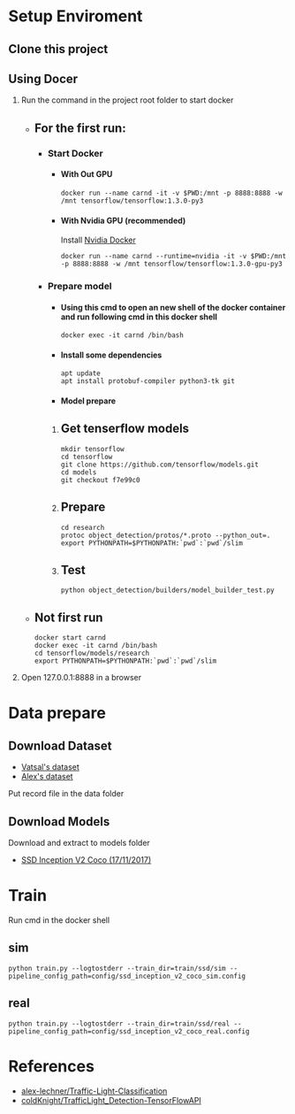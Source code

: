 # Setup Enviroment
## Clone this project

## Using Docer

1. Run the command in the project root folder to start docker 
    - ## For the first run:
        - ### Start Docker
            - #### With Out GPU
                ```
                docker run --name carnd -it -v $PWD:/mnt -p 8888:8888 -w /mnt tensorflow/tensorflow:1.3.0-py3
                ```
            - #### With Nvidia GPU (recommended)
                Install [Nvidia Docker](https://github.com/NVIDIA/nvidia-docker)
                ```
                docker run --name carnd --runtime=nvidia -it -v $PWD:/mnt -p 8888:8888 -w /mnt tensorflow/tensorflow:1.3.0-gpu-py3
                ```
        - ### Prepare model
            - ####  Using this cmd to open an new shell of the docker container and run following cmd in this docker shell
                ```
                docker exec -it carnd /bin/bash
                ```
            - #### Install some dependencies
                ```
                apt update
                apt install protobuf-compiler python3-tk git
                ```
            - #### Model prepare
            1. ## Get tenserflow models
                ```
                mkdir tensorflow
                cd tensorflow
                git clone https://github.com/tensorflow/models.git
                cd models
                git checkout f7e99c0
                ```
            2. ## Prepare
                ```
                cd research
                protoc object_detection/protos/*.proto --python_out=.
                export PYTHONPATH=$PYTHONPATH:`pwd`:`pwd`/slim
                ```
            3. ## Test
                ```
                python object_detection/builders/model_builder_test.py
                ```
        
    - ## Not first run
        ```
        docker start carnd
        docker exec -it carnd /bin/bash
        cd tensorflow/models/research
        export PYTHONPATH=$PYTHONPATH:`pwd`:`pwd`/slim
        ```
    
2. Open 127.0.0.1:8888 in a browser

# Data prepare

## Download Dataset
- [Vatsal's dataset](https://github.com/coldKnight/TrafficLight_Detection-TensorFlowAPI#get-the-dataset)
- [Alex's dataset](https://www.dropbox.com/s/vaniv8eqna89r20/alex-lechner-udacity-traffic-light-dataset.zip?dl=0)

Put record file in the data folder

## Download Models
Download and extract to models folder
- [SSD Inception V2 Coco (17/11/2017)](http://download.tensorflow.org/models/object_detection/ssd_inception_v2_coco_2017_11_17.tar.gz)

# Train
Run cmd in the docker shell
## sim
```
python train.py --logtostderr --train_dir=train/ssd/sim --pipeline_config_path=config/ssd_inception_v2_coco_sim.config
```

## real
```
python train.py --logtostderr --train_dir=train/ssd/real --pipeline_config_path=config/ssd_inception_v2_coco_real.config
```

# References
- [alex-lechner/Traffic-Light-Classification](https://github.com/alex-lechner/Traffic-Light-Classification)
- [coldKnight/TrafficLight_Detection-TensorFlowAPI](https://github.com/coldKnight/TrafficLight_Detection-TensorFlowAPI)